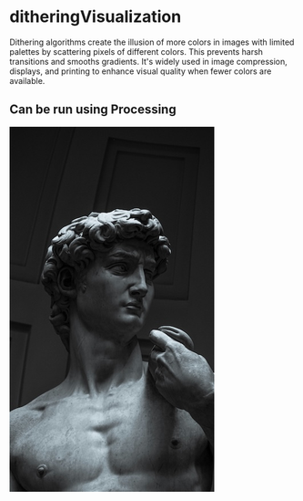 # ditheringVisualization
Dithering algorithms create the illusion of more colors in images with limited palettes by scattering pixels of different colors. This prevents harsh transitions and smooths gradients. It's widely used in image compression, displays, and printing to enhance visual quality when fewer colors are available.
## Can be run using Processing
![alt text](https://github.com/laerttt/ditheringVisualization/blob/main/david.jpg)
